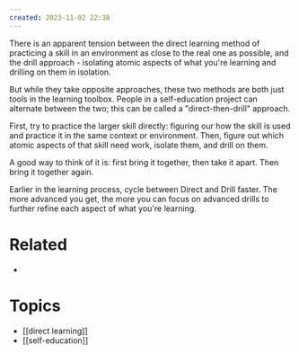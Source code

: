 ```yaml
---
created: 2023-11-02 22:38
---
```


There is an apparent tension between the direct learning method of practicing a skill in an environment as close to the real one as possible, and the drill approach - isolating atomic aspects of what you're learning and drilling on them in isolation. 

But while they take opposite approaches, these two methods are both just tools in the learning toolbox.  People in a self-education project can alternate between the two; this can be called a "direct-then-drill" approach. 

First, try to practice the larger skill directly: figuring our how the skill is used and practice it in the same context or environment.  Then, figure out which atomic aspects of that skill need work, isolate them, and drill on them.

A good way to think of it is: first bring it together, then take it apart. Then bring it together again. 

Earlier in the learning process, cycle between Direct and Drill faster. The more advanced you get, the more you can focus on advanced drills to further refine each aspect of what you're learning.

# Related

- 
# Topics

- [[direct learning]]
- [[self-education]]